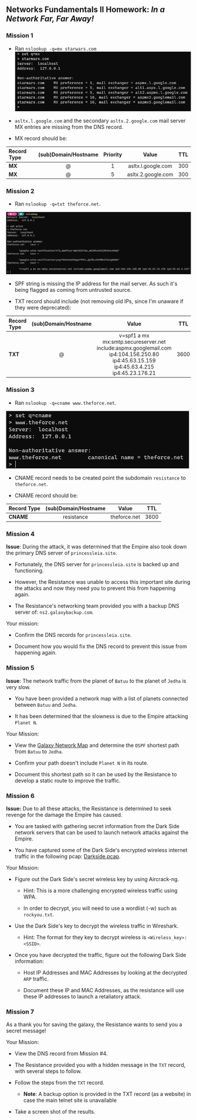 ## Networks Fundamentals II Homework: *In a Network Far, Far Away!*

### Mission 1  

- Ran ``nslookup -q=mx starwars.com``
![mx](/09-Networking-Fundamentals-II-and-CTF-Review/screenshots/mx.png)

- ``asltx.l.google.com`` and the secondary ``asltx.2.google.com`` mail server MX entries are missing from the DNS record.

- MX record should be:

|Record Type | (sub)Domain/Hostname |  Priority |  Value  |  TTL  |
|:---   | :----:               |  :----:   |  :----: |  :----:  |
| **MX**  | @ | 1 | asltx.l.google.com  | 300 |
| **MX**  | @ | 5 | asltx.2.google.com  | 300 |

### Mission 2

  - Ran ``nslookup -q=txt theforce.net``.

 ![spf](/09-Networking-Fundamentals-II-and-CTF-Review/screenshots/spf.png)

  - SPF string is missing the IP address for the mail server. As such it's being flagged as coming from untrusted source.

  - TXT record should include (not removing old IPs, since I'm unaware if they were deprecated):

|Record Type | (sub)Domain/Hostname |  Value  |  TTL  |
|:---   | :----:               |  :----: |  :----:  |
| **TXT**  | @ | v=spf1 a mx mx:smtp.secureserver.net include:aspmx.googlemail.com ip4:104.156.250.80 ip4:45.63.15.159 ip4:45.63.4.215 ip4:45.23.176.21  | 3600 |
  
### Mission 3
 
  - Ran ``nslookup -q=cname www.theforce.net``.
 
  ![cname](/09-Networking-Fundamentals-II-and-CTF-Review/screenshots/cname.png)
  
  - CNAME record needs to be created point the subdomain `resistance` to `theforce.net`.
  
  - CNAME record should be:

|Record Type | (sub)Domain/Hostname |  Value  |  TTL  |
|:---   | :----:               |  :----: |  :----:  |
| **CNAME**  | resistance | theforce.net  | 3600 |  
  
### Mission 4

**Issue**: During the attack, it was determined that the Empire also took down the primary DNS server of `princessleia.site`. 

- Fortunately, the DNS server for `princessleia.site` is backed up and functioning. 

- However, the Resistance was unable to access this important site during the attacks and now they need you to prevent this from happening again.

- The Resistance's networking team provided you with a backup DNS server of: `ns2.galaxybackup.com`.

 Your mission:

  - Confirm the DNS records for `princessleia.site`.

  - Document how you would fix the DNS record to prevent this issue from happening again.
    
  
### Mission 5

**Issue**: The network traffic from the planet of `Batuu` to the planet of  `Jedha` is very slow.  

- You have been provided a network map with a list of planets connected between `Batuu` and `Jedha`.

- It has been determined that the slowness is due to the Empire attacking `Planet N`.

Your Mission: 

- View the [Galaxy Network Map](resources/Galaxy_Network_map.png) and determine the `OSPF` shortest path from `Batuu` to `Jedha`.

- Confirm your path doesn't include `Planet N` in its route.

- Document this shortest path so it can be used by the Resistance to develop a static route to improve the traffic.
  
### Mission 6

**Issue:** Due to all these attacks, the Resistance is determined to seek revenge for the damage the Empire has caused. 

- You are tasked with gathering secret information from the Dark Side network servers that can be used to launch network attacks against the Empire.

- You have captured some of the Dark Side's encrypted wireless internet traffic in the following pcap: [Darkside.pcap](resources/Darkside.pcap).

Your Mission:

- Figure out the Dark Side's secret wireless key by using Aircrack-ng.

  - Hint: This is a more challenging encrypted wireless traffic using WPA.

  - In order to decrypt, you will need to use a wordlist (-w) such as `rockyou.txt`.

- Use the Dark Side's key to decrypt the wireless traffic in Wireshark.

  - Hint: The format for they key to decrypt wireless is `<Wireless_key>:<SSID>`.

- Once you have decrypted the traffic, figure out the following Dark Side information:

  - Host IP Addresses and MAC Addresses by looking at the decrypted `ARP` traffic.

  - Document these IP and MAC Addresses, as the resistance will use these IP addresses to launch a retaliatory attack.


### Mission 7 

As a thank you for saving the galaxy, the Resistance wants to send you a secret message!

Your Mission:

  - View the DNS record from Mission #4.

  - The Resistance provided you with a hidden message in the `TXT` record, with several steps to follow.
  
  - Follow the steps from the `TXT` record.
    - **Note**: A backup option is provided in the TXT record (as a website) in case the main telnet site is unavailable
  
  - Take a screen shot of the results.
 
  

